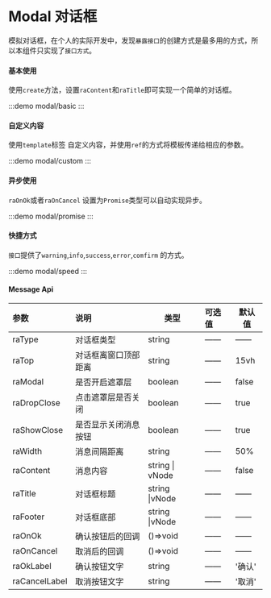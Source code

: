 # Modal 对话框
模拟对话框，在个人的实际开发中，发现`暴露接口`的创建方式是最多用的方式，所以本组件只实现了`接口方式`。



#### 基本使用

使用`create`方法，设置`raContent`和`raTitle`即可实现一个简单的对话框。

:::demo
modal/basic
:::

#### 自定义内容

使用`template`标签 自定义内容，并使用`ref`的方式将模板传递给相应的参数。

:::demo
modal/custom
:::



#### 异步使用

`raOnOk`或者`raOnCancel` 设置为`Promise`类型可以自动实现异步。

:::demo
modal/promise
:::



#### 快捷方式

`接口`提供了`warning`,`info`,`success`,`error`,`comfirm` 的方式。

:::demo
modal/speed
:::

#### Message Api

| 参数          | 说明                 | 类型            | 可选值 | 默认值 |
| :------------ | :------------------- | --------------- | :----- | ------ |
| raType        | 对话框类型           | string          | ——     | ——     |
| raTop         | 对话框离窗口顶部距离 | string          | ——     | 15vh   |
| raModal       | 是否开启遮罩层       | boolean         | ——     | false  |
| raDropClose   | 点击遮罩层是否关闭   | boolean         | ——     | true   |
| raShowClose   | 是否显示关闭消息按钮 | boolean         | ——     | true   |
| raWidth       | 消息间隔距离         | string          | ——     | 50%    |
| raContent     | 消息内容             | string \| vNode | ——     | false  |
| raTitle       | 对话框标题           | string \|vNode  | ——     | ——     |
| raFooter      | 对话框底部           | string \|vNode  | ——     | ——     |
| raOnOk        | 确认按钮后的回调     | ()=>void        | ——     | ——     |
| raOnCancel    | 取消后的回调         | ()=>void        | ——     | ——     |
| raOkLabel     | 确认按钮文字         | string          | ——     | '确认' |
| raCancelLabel | 取消按钮文字         | string          | ——     | '取消' |



